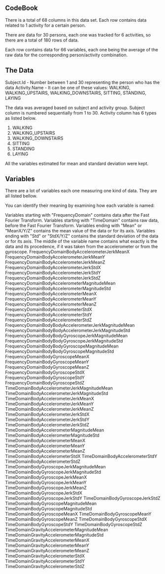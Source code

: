 ## CodeBook
There is a total of 68 columns in this data set. Each row contains data related to 1 activity for a certain person.

There are data for 30 persons, each one was tracked for 6 activities, so there are a total of 180 rows of data.

Each row contains data for 66 variables, each one being the average of the raw data for the corresponding person/activity combination.

## The Data

Subject.Id - Number between 1 and 30 representing the person who has the data
Activity.Name - It can be one of these values: WALKING, WALKING_UPSTAIRS, WALKING_DOWNSTAIRS, SITTING, STANDING, LAYING

The data was averaged based on subject and activity group.
Subject column is numbered sequentially from 1 to 30. Activity column has 6 types as listed below.

1. WALKING
2. WALKING_UPSTAIRS
3. WALKING_DOWNSTAIRS
4. SITTING
5. STANDING
6. LAYING

All the variables estimated for mean and standard deviation were kept.

## Variables

There are a lot of variables each one measuring one kind of data. They are all listed bellow.

You can identify their meaning by examining how each variable is named:

Variables starting with "FrequencyDomain" contains data after the Fast Fourier Transform.
Variables starting with "TimeDomain" contains raw data, before the Fast Fourier Transform.
Variables ending with "Mean" or "MeanX/Y/Z" contains the mean value of the data or for its axis.
Variables ending with "Std" or "StdX/Y/Z" contains the standard deviation of the data or for its axis.
The middle of the variable name contains what exactly is the data and its procedence, if it was taken from the accelerometer or from the gyroscope.
FrequencyDomainBodyAccelerometerJerkMeanX
FrequencyDomainBodyAccelerometerJerkMeanY
FrequencyDomainBodyAccelerometerJerkMeanZ
FrequencyDomainBodyAccelerometerJerkStdX
FrequencyDomainBodyAccelerometerJerkStdY
FrequencyDomainBodyAccelerometerJerkStdZ
FrequencyDomainBodyAccelerometerMagnitudeMean
FrequencyDomainBodyAccelerometerMagnitudeStd
FrequencyDomainBodyAccelerometerMeanX
FrequencyDomainBodyAccelerometerMeanY
FrequencyDomainBodyAccelerometerMeanZ
FrequencyDomainBodyAccelerometerStdX
FrequencyDomainBodyAccelerometerStdY
FrequencyDomainBodyAccelerometerStdZ
FrequencyDomainBodyBodyAccelerometerJerkMagnitudeMean
FrequencyDomainBodyBodyAccelerometerJerkMagnitudeStd
FrequencyDomainBodyBodyGyroscopeJerkMagnitudeMean
FrequencyDomainBodyBodyGyroscopeJerkMagnitudeStd
FrequencyDomainBodyBodyGyroscopeMagnitudeMean
FrequencyDomainBodyBodyGyroscopeMagnitudeStd
FrequencyDomainBodyGyroscopeMeanX
FrequencyDomainBodyGyroscopeMeanY
FrequencyDomainBodyGyroscopeMeanZ
FrequencyDomainBodyGyroscopeStdX
FrequencyDomainBodyGyroscopeStdY
FrequencyDomainBodyGyroscopeStdZ
TimeDomainBodyAccelerometerJerkMagnitudeMean
TimeDomainBodyAccelerometerJerkMagnitudeStd
TimeDomainBodyAccelerometerJerkMeanX
TimeDomainBodyAccelerometerJerkMeanY
TimeDomainBodyAccelerometerJerkMeanZ
TimeDomainBodyAccelerometerJerkStdX
TimeDomainBodyAccelerometerJerkStdY
TimeDomainBodyAccelerometerJerkStdZ
TimeDomainBodyAccelerometerMagnitudeMean
TimeDomainBodyAccelerometerMagnitudeStd
TimeDomainBodyAccelerometerMeanX
TimeDomainBodyAccelerometerMeanY
TimeDomainBodyAccelerometerMeanZ
TimeDomainBodyAccelerometerStdX
TimeDomainBodyAccelerometerStdY
TimeDomainBodyAccelerometerStdZ
TimeDomainBodyGyroscopeJerkMagnitudeMean
TimeDomainBodyGyroscopeJerkMagnitudeStd
TimeDomainBodyGyroscopeJerkMeanX
TimeDomainBodyGyroscopeJerkMeanY
TimeDomainBodyGyroscopeJerkMeanZ
TimeDomainBodyGyroscopeJerkStdX
TimeDomainBodyGyroscopeJerkStdY
TimeDomainBodyGyroscopeJerkStdZ
TimeDomainBodyGyroscopeMagnitudeMean
TimeDomainBodyGyroscopeMagnitudeStd
TimeDomainBodyGyroscopeMeanX
TimeDomainBodyGyroscopeMeanY
TimeDomainBodyGyroscopeMeanZ
TimeDomainBodyGyroscopeStdX
TimeDomainBodyGyroscopeStdY
TimeDomainBodyGyroscopeStdZ
TimeDomainGravityAccelerometerMagnitudeMean
TimeDomainGravityAccelerometerMagnitudeStd
TimeDomainGravityAccelerometerMeanX
TimeDomainGravityAccelerometerMeanY
TimeDomainGravityAccelerometerMeanZ
TimeDomainGravityAccelerometerStdX
TimeDomainGravityAccelerometerStdY
TimeDomainGravityAccelerometerStdZ

